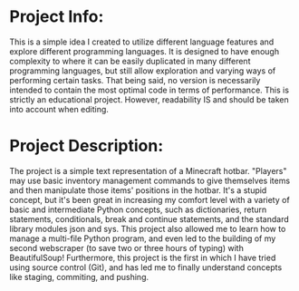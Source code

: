 # __Project Info__:

This is a simple idea I created to utilize different language features and explore different programming languages.
It is designed to have enough complexity to where it can be easily duplicated in many different programming languages, but still allow exploration and varying ways of performing certain tasks.
That being said, no version is necessarily intended to contain the most optimal code in terms of performance.  This is strictly an educational project.  However, readability IS and should be taken into account when editing.

# __Project Description:__
The project is a simple text representation of a Minecraft hotbar. "Players" may use basic inventory management commands to give themselves items and then manipulate those items' positions in the hotbar.
It's a stupid concept, but it's been great in increasing my comfort level with a variety of basic and intermediate Python concepts, such as dictionaries, return statements, conditionals, break and continue statements, and the standard library modules json and sys.
This project also allowed me to learn how to manage a multi-file Python program, and even led to the building of my second webscraper (to save two or three hours of typing) with BeautifulSoup!
Furthermore, this project is the first in which I have tried using source control (Git), and has led me to finally understand concepts like staging, commiting, and pushing.
